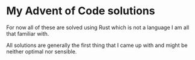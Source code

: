# My Advent of Code solutions

For now all of these are solved using Rust which is not a language I am all that familiar with.

All solutions are generally the first thing that I came up with and might be neither optimal nor sensible.
